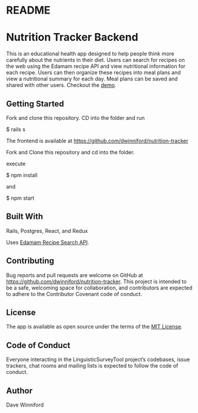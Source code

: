 # README

# Nutrition Tracker Backend

This is an educational health app designed to help people think more carefully about the nutrients in their diet.  Users can search for recipes on the web using the Edamam recipe API and view nutritional information for each recipe.  Users can then organize these recipes into meal plans and view a nutritional summary for each day.  Meal plans can be saved and shared with other users.  Checkout the [demo](https://www.youtube.com/watch?v=pUkzmVL62bk).

## Getting Started

Fork and clone this repository. CD into the folder and run 
 
 $ rails s

The frontend is available at https://github.com/dwinniford/nutrition-tracker

Fork and Clone this repository and cd into the folder.

execute

 $ npm install

and 

 $ npm start

## Built With
Rails, Postgres, React, and Redux

Uses [Edamam Recipe Search API](https://developer.edamam.com/edamam-recipe-api).  

## Contributing
Bug reports and pull requests are welcome on GitHub at https://github.com/dwinniford/nutrition-tracker. This project is intended to be a safe, welcoming space for collaboration, and contributors are expected to adhere to the Contributor Covenant code of conduct.

## License
The app is available as open source under the terms of the [MIT License](https://opensource.org/licenses/MIT).
## Code of Conduct
Everyone interacting in the LinguisticSurveyTool project’s codebases, issue trackers, chat rooms and mailing lists is expected to follow the code of conduct.

## Author
Dave Winniford